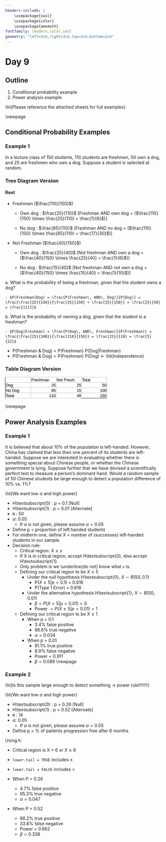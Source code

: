 ```yaml
---
headers-include: |
	\usepackage{soul}
	\usepackage{color}
	\usepackage{amsmath}
fontfamily: lmodern,color,soul
geometry: "left=3cm,right=3cm,top=2cm,bottom=2cm"
---
```


# Day 9

## Outline

1. Conditional probability example
2. Power analysis example

\hl{Please reference the attached sheets for full examples}

\newpage

## Conditional Probability Examples

### Example 1

In a lecture class of 150 students, 110 students are freshmen, 50 own a dog, and 25 are freshmen who own a dog. 
Suppose a student is selected at random.

### Tree Diagram Version

#### Root

- Freshman ($\frac{110}{150}$)
	- Own dog : $\frac{25}{110}$ [Freshman AND own dog = ($\frac{110}{150} \times \frac{25}{110} = \frac{1}{6}$)]

	- No dog : $\frac{85}{110}$ [Freshman AND no dog = ($\frac{110}{150} \times \frac{85}{110} = \frac{17}{30}$)]

- Not Freshman ($\frac{40}{150}$)

	- Own dog : $\frac{25}{40}$ [Not freshman AND own a dog = ($\frac{40}{150} \times \frac{25}{40} = \frac{1}{6}$)]

	- No dog : $\frac{15}{40}$ [Not freshman AND not own a dog = ($\frac{40}{150} \times \frac{15}{40} = \frac{1}{10}$)]

a. What is the probability of being a freshman, given that the student owns a dog?

	- $P(Freshman|Dog) = \frac{P(Freshman\, AND\, Dog)}{P(Dog)} = \frac{\frac{25}{150}}{\frac{25}{150} + \frac{25}{150}} = \frac{25}{50} = \frac{1}{2}$

b. What is the probability of owning a dog, given that the student is a freshman?

	- $P(Dog|Freshman) = \frac{P(Dog\, AND\, Freshman)}{P(Freshman)} = \frac{\frac{25}{100}}{\frac{110}{150}} = \frac{25}{110} = \frac{5}{22}$

- P(Freshman & Dog) = P(Freshman) P(Dog|Freshman)
- P(Freshman & Dog) = P(Freshman) P(Dog) $\leftarrow$ \hl{Independence}

### Table Diagram Version

![Freshman Table Example](assets/freshman_table)

\newpage


## Power Analysis Examples

### Example 1

It is believed that about 10% of the population is left-handed. However, China has claimed that less than one
percent of its students are left-handed. Suppose we are interested in evaluating whether there is something
special about Chinese people, or whether the Chinese government is lying. Suppose further that we have
devised a scientifically perfect test to measure a person’s dominant hand. Would a random sample of 50
Chinese students be large enough to detect a population difference of 10% vs. 1%?

\hl{We want low $\alpha$ and high power}

- H\textsubscript{0} : p = 0.1 [Null]
- H\textsubscript{1} : p = 0.01 [Alternate]
- `N` : 50
- $\alpha$: 0.05
	- If $\alpha$ is not given, please assume $\alpha = 0.05$
- Define p = proportion of left handed students
- For midterm one, define X = number of (successes) left-handed students in our sample.
- Decision rule:
	- Critical region: $X \le x$
	- If X is in critical region, accept H\textsubscript{0}, else accept H\textsubscript{1}.
	- Only problem is we \underline{do not} know what `x` is.
	- Defining our critical region to be $X \le 5$
		- Under the null hypothesis H\textsubscript{0}, $X \sim B(50, 0.1)$
			- P($X \le 5 | p = 0.1$) = 0.616
			- P(Type 1 Error) = 0.616
		- Under the alternative hypothesis H\textsubscript{1}, $X \sim B(50, 0.01)$
			- $\beta = P(X > 5|p = 0.01) = 0$
			- Power $= P(X \le 5 | p = 0.01) = 1$
	- Defining our critical region to be $X \le 1$
		- When p = 0.1
			- 3.4% false positive
			- 96.6% true negative
			- $\alpha = 0.034$
		- When p = 0.01
			- 91.1% true positive
			- 8.9% false negative
			- Power = 0.911
			- $\beta= 0.089$
\newpage

### Example 2


\hl{Is this sample large enough to detect something $\rightarrow$ power rule!!!!!!!}

\hl{We want low $\alpha$ and high power}

- H\textsubscript{0} : p = 0.26 [Null]
- H\textsubscript{1} : p = 0.52 [Alternate]
- `N` : 14
- $\alpha$: 0.05
	- If $\alpha$ is not given, please assume $\alpha = 0.05$
- Define p = % of patients progression free after 6 months

Using `R`:

- Critical region is X > 6 or $X \ge 6$

- `lower.tail = TRUE` includes $\le$
- `lower.tail = FALSE` includes >

- When P = 0.26
	- 4.7% false positive
	- 95.3% true negative
	- $\alpha = 0.047$
- When P = 0.52
	- 66.2% true positive
	- 33.8% false negative
	- Power = 0.662
	- $\beta = 0.338$
